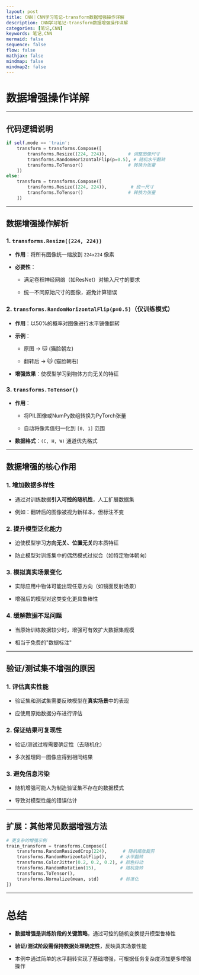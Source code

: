 ```yaml
---
layout: post
title: CNN｜CNN学习笔记-transform数据增强操作详解
description: CNN学习笔记-transform数据增强操作详解
categories: [笔记,CNN]
keywords: 笔记,CNN
mermaid: false
sequence: false
flow: false
mathjax: false
mindmap: false
mindmap2: false
---
```


# 数据增强操作详解

---

## 代码逻辑说明
```python
if self.mode == 'train':
    transform = transforms.Compose([
        transforms.Resize((224, 224)),        # 调整图像尺寸
        transforms.RandomHorizontalFlip(p=0.5), # 随机水平翻转
        transforms.ToTensor()                 # 转换为张量
    ])
else:
    transform = transforms.Compose([
        transforms.Resize((224, 224)),         # 统一尺寸
        transforms.ToTensor()                 # 转换为张量
    ])
```

---

## 数据增强操作解析

### 1. **`transforms.Resize((224, 224))`**

- **作用**：将所有图像统一缩放到 `224x224` 像素

- **必要性**：

  - 满足卷积神经网络（如ResNet）对输入尺寸的要求

  - 统一不同原始尺寸的图像，避免计算错误

### 2. **`transforms.RandomHorizontalFlip(p=0.5)`**（仅训练模式）

- **作用**：以50%的概率对图像进行水平镜像翻转

- **示例**：

  - 原图 → 🐱 (猫脸朝左)

  - 翻转后 → 🐱 (猫脸朝右)

- **增强效果**：使模型学习到物体方向无关的特征

### 3. **`transforms.ToTensor()`**

- **作用**：

  - 将PIL图像或NumPy数组转换为PyTorch张量

  - 自动将像素值归一化到 `[0, 1]` 范围

- **数据格式**：`(C, H, W)` 通道优先格式

---

## 数据增强的核心作用

### 1. **增加数据多样性**

- 通过对训练数据**引入可控的随机性**，人工扩展数据集

- 例如：翻转后的图像被视为新样本，但标注不变

### 2. **提升模型泛化能力**

- 迫使模型学习**方向无关、位置无关**的本质特征

- 防止模型对训练集中的偶然模式过拟合（如特定物体朝向）

### 3. **模拟真实场景变化**

- 实际应用中物体可能出现任意方向（如镜面反射场景）

- 增强后的模型对这类变化更具鲁棒性

### 4. **缓解数据不足问题**

- 当原始训练数据较少时，增强可有效扩大数据集规模

- 相当于免费的"数据标注"

---

## 验证/测试集不增强的原因

### 1. **评估真实性能**

- 验证集和测试集需要反映模型在**真实场景**中的表现

- 应使用原始数据分布进行评估

### 2. **保证结果可复现性**

- 验证/测试过程需要确定性（去随机化）

- 多次推理同一图像应得到相同结果

### 3. **避免信息污染**

- 随机增强可能人为制造验证集不存在的数据模式

- 导致对模型性能的错误估计

---

## 扩展：其他常见数据增强方法
```python
# 更复杂的增强示例
train_transform = transforms.Compose([
    transforms.RandomResizedCrop(224),      # 随机缩放裁剪
    transforms.RandomHorizontalFlip(),     # 水平翻转
    transforms.ColorJitter(0.2, 0.2, 0.2), # 颜色抖动
    transforms.RandomRotation(15),         # 随机旋转
    transforms.ToTensor(),
    transforms.Normalize(mean, std)        # 标准化
])
```

---

# 总结

- **数据增强是训练阶段的关键策略**，通过可控的随机变换提升模型鲁棒性

- **验证/测试阶段需保持数据处理确定性**，反映真实场景性能

- 本例中通过简单的水平翻转实现了基础增强，可根据任务复杂度添加更多增强操作
```